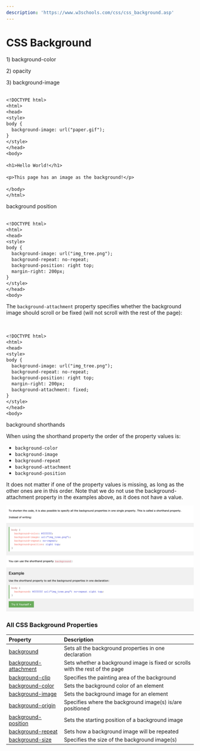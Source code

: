 ```yaml
---
description: 'https://www.w3schools.com/css/css_background.asp'
---
```


# CSS Background

1\) background-color

2\) opacity

3\) background-image 

```markup

<!DOCTYPE html>
<html>
<head>
<style>
body {
  background-image: url("paper.gif");
}
</style>
</head>
<body>

<h1>Hello World!</h1>

<p>This page has an image as the background!</p>

</body>
</html>

```

background position

```markup

<!DOCTYPE html>
<html>
<head>
<style>
body {
  background-image: url("img_tree.png");
  background-repeat: no-repeat;
  background-position: right top;
  margin-right: 200px;
}
</style>
</head>
<body>
```

The `background-attachment` property specifies whether the background image should scroll or be fixed \(will not scroll with the rest of the page\):

```markup


<!DOCTYPE html>
<html>
<head>
<style>
body {
  background-image: url("img_tree.png");
  background-repeat: no-repeat;
  background-position: right top;
  margin-right: 200px;
  background-attachment: fixed;
}
</style>
</head>
<body>

```

background shorthands 



When using the shorthand property the order of the property values is:

* `background-color`
* `background-image`
* `background-repeat`
* `background-attachment`
* `background-position`

It does not matter if one of the property values is missing, as long as the other ones are in this order. Note that we do not use the background-attachment property in the examples above, as it does not have a value.

![](../../.gitbook/assets/image%20%28311%29.png)



### All CSS Background Properties

| Property | Description |
| :--- | :--- |
| [background](https://www.w3schools.com/cssref/css3_pr_background.asp) | Sets all the background properties in one declaration |
| [background-attachment](https://www.w3schools.com/cssref/pr_background-attachment.asp) | Sets whether a background image is fixed or scrolls with the rest of the page |
| [background-clip](https://www.w3schools.com/cssref/css3_pr_background-clip.asp) | Specifies the painting area of the background |
| [background-color](https://www.w3schools.com/cssref/pr_background-color.asp) | Sets the background color of an element |
| [background-image](https://www.w3schools.com/cssref/pr_background-image.asp) | Sets the background image for an element |
| [background-origin](https://www.w3schools.com/cssref/css3_pr_background-origin.asp) | Specifies where the background image\(s\) is/are positioned |
| [background-position](https://www.w3schools.com/cssref/pr_background-position.asp) | Sets the starting position of a background image |
| [background-repeat](https://www.w3schools.com/cssref/pr_background-repeat.asp) | Sets how a background image will be repeated |
| [background-size](https://www.w3schools.com/cssref/css3_pr_background-size.asp) | Specifies the size of the background image\(s\) |

